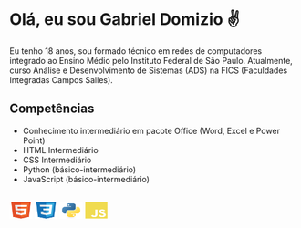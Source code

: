 # Olá, eu sou Gabriel Domizio ✌

Eu tenho 18 anos, sou formado técnico em redes de computadores integrado ao Ensino Médio pelo Instituto Federal de São Paulo. 
Atualmente, curso Análise e Desenvolvimento de Sistemas (ADS) na FICS (Faculdades Integradas Campos Salles). 

## Competências

- Conhecimento intermediário em pacote Office (Word, Excel e Power Point) 
- HTML Intermediário
- CSS Intermediário
- Python (básico-intermediário)
- JavaScript (básico-intermediário)

<div style="display: inline_block"><br>
  <img align="center" alt="Rafa-HTML" height="30" width="40" src="https://raw.githubusercontent.com/devicons/devicon/master/icons/html5/html5-original.svg">
  <img align="center" alt="Rafa-CSS" height="30" width="40" src="https://raw.githubusercontent.com/devicons/devicon/master/icons/css3/css3-original.svg">
  <img align="center" alt="Rafa-Python" height="30" width="40" src="https://raw.githubusercontent.com/devicons/devicon/master/icons/python/python-original.svg">
  <img align="center" alt="Rafa-Js" height="30" width="40" src="https://raw.githubusercontent.com/devicons/devicon/master/icons/javascript/javascript-plain.svg">

</div>
  

